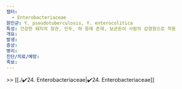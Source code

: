 ```yaml
---
챕터:
  - Enterobacteriaceae
원인균: Y. pseudotuberculosis, Y. enterocolitica
특성: 건강한 돼지의 장관, 인두, 혀 등에 존재, 보균돈이 사람의 감염원으로 작용
개요: 
발생: 
증상: 
병리: 
진단/치료/예방: 
족보: 
---
```

\>> [[./✔️24. Enterobacteriaceae|✔️24. Enterobacteriaceae]]
